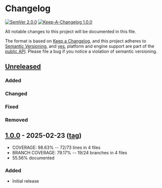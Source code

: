 # Changelog

[![SemVer 2.0.0][📌semver-img]][📌semver] [![Keep-A-Changelog 1.0.0][📗keep-changelog-img]][📗keep-changelog]

All notable changes to this project will be documented in this file.

The format is based on [Keep a Changelog][📗keep-changelog],
and this project adheres to [Semantic Versioning](https://semver.org/spec/v2.0.0.html),
and [yes][📌major-versions-not-sacred], platform and engine support are part of the [public API][📌semver-breaking].
Please file a bug if you notice a violation of semantic versioning.

[📌semver]: https://semver.org/spec/v2.0.0.html
[📌semver-img]: https://img.shields.io/badge/semver-2.0.0-FFDD67.svg?style=flat
[📌semver-breaking]: https://github.com/semver/semver/issues/716#issuecomment-869336139
[📌major-versions-not-sacred]: https://tom.preston-werner.com/2022/05/23/major-version-numbers-are-not-sacred.html
[📗keep-changelog]: https://keepachangelog.com/en/1.0.0/
[📗keep-changelog-img]: https://img.shields.io/badge/keep--a--changelog-1.0.0-FFDD67.svg?style=flat

## [Unreleased]
### Added
### Changed
### Fixed
### Removed

## [1.0.0] - 2025-02-23 ([tag][1.0.0t])
- COVERAGE:  98.63% -- 72/73 lines in 4 files
- BRANCH COVERAGE:  79.17% -- 19/24 branches in 4 files
- 55.56% documented
### Added
- Initial release

[Unreleased]: https://github.com/pboling/gem_checksums/compare/v1.0.0...HEAD
[1.0.0]: https://github.com/pboling/gem_checksums/compare/SHA_HERE...v1.0.0
[1.0.0t]: https://github.com/pboling/gem_checksums/tags/v1.0.0

